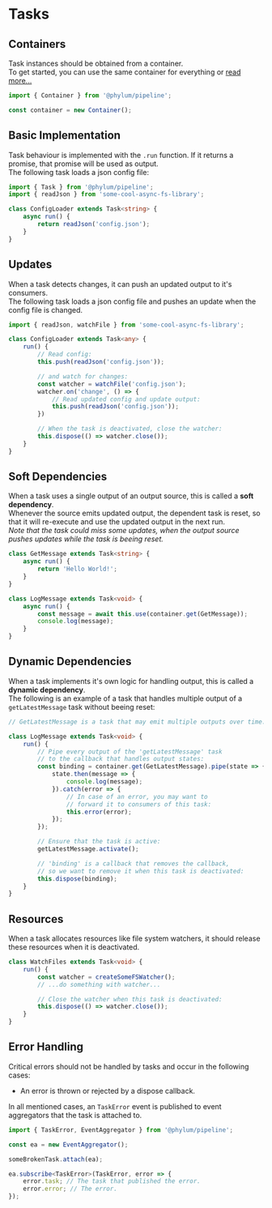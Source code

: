 # Tasks

## Containers
Task instances should be obtained from a container.<br>
To get started, you can use the same container for everything or [read more...](./containers.md)
```ts
import { Container } from '@phylum/pipeline';

const container = new Container();
```

## Basic Implementation
Task behaviour is implemented with the `.run` function. If it returns a promise, that promise will be used as output.<br>
The following task loads a json config file:
```ts
import { Task } from '@phylum/pipeline';
import { readJson } from 'some-cool-async-fs-library';

class ConfigLoader extends Task<string> {
    async run() {
        return readJson('config.json');
    }
}
```

## Updates
When a task detects changes, it can push an updated output to it's consumers.<br>
The following task loads a json config file and pushes an update when the config file is changed.
```ts
import { readJson, watchFile } from 'some-cool-async-fs-library';

class ConfigLoader extends Task<any> {
    run() {
        // Read config:
        this.push(readJson('config.json'));

        // and watch for changes:
        const watcher = watchFile('config.json');
        watcher.on('change', () => {
            // Read updated config and update output:
            this.push(readJson('config.json'));
        })

        // When the task is deactivated, close the watcher:
        this.dispose(() => watcher.close());
    }
}
```

## Soft Dependencies
When a task uses a single output of an output source, this is called a **soft dependency**.<br>
Whenever the source emits updated output, the dependent task is reset, so that it will re-execute and use the updated output in the next run.<br>
*Note that the task could miss some updates, when the output source pushes updates while the task is beeing reset.*
```ts
class GetMessage extends Task<string> {
    async run() {
        return 'Hello World!';
    }
}

class LogMessage extends Task<void> {
    async run() {
        const message = await this.use(container.get(GetMessage));
        console.log(message);
    }
}
```

## Dynamic Dependencies
When a task implements it's own logic for handling output, this is called a **dynamic dependency**.<br>
The following is an example of a task that handles multiple output of a `getLatestMessage` task without beeing reset:
```ts
// GetLatestMessage is a task that may emit multiple outputs over time.

class LogMessage extends Task<void> {
    run() {
        // Pipe every output of the 'getLatestMessage' task
        // to the callback that handles output states:
        const binding = container.get(GetLatestMessage).pipe(state => {
            state.then(message => {
                console.log(message);
            }).catch(error => {
                // In case of an error, you may want to
                // forward it to consumers of this task:
                this.error(error);
            });
        });

        // Ensure that the task is active:
        getLatestMessage.activate();

        // 'binding' is a callback that removes the callback,
        // so we want to remove it when this task is deactivated:
        this.dispose(binding);
    }
}
```

## Resources
When a task allocates resources like file system watchers, it should release these resources when it is deactivated.
```ts
class WatchFiles extends Task<void> {
    run() {
        const watcher = createSomeFSWatcher();
        // ...do something with watcher...

        // Close the watcher when this task is deactivated:
        this.dispose(() => watcher.close());
    }
}
```

## Error Handling
Critical errors should not be handled by tasks and occur in the following cases:
+ An error is thrown or rejected by a dispose callback.

In all mentioned cases, an `TaskError` event is published to event aggregators that the task is attached to.
```ts
import { TaskError, EventAggregator } from '@phylum/pipeline';

const ea = new EventAggregator();

someBrokenTask.attach(ea);

ea.subscribe<TaskError>(TaskError, error => {
    error.task; // The task that published the error.
    error.error; // The error.
});
```
